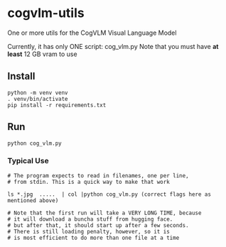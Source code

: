 # cogvlm-utils
One or more utils for the CogVLM Visual Language Model

Currently, it has only ONE script: cog_vlm.py
Note that you must have **at least** 12 GB vram to use

## Install

    python -m venv venv
    . venv/bin/activate
    pip install -r requirements.txt

## Run

    python cog_vlm.py

### Typical Use

    # The program expects to read in filenames, one per line,
    # from stdin. This is a quick way to make that work

    ls *.jpg  .....  | col |python cog_vlm.py (correct flags here as mentioned above)

    # Note that the first run will take a VERY LONG TIME, because
    # it will download a buncha stuff from hugging face.
    # but after that, it should start up after a few seconds.
    # There is still loading penalty, however, so it is
    # is most efficient to do more than one file at a time
